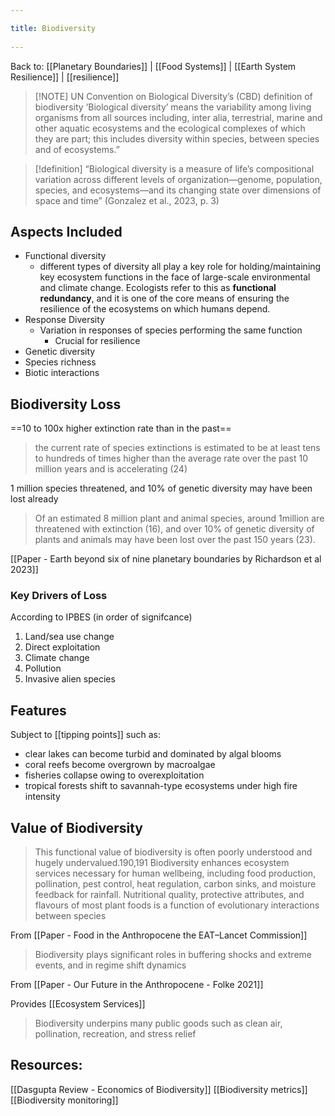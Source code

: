 ```yaml
---
title: Biodiversity 
---
```

Back to: [[Planetary Boundaries]] | [[Food Systems]] | [[Earth System Resilience]] | [[resilience]]


> [!NOTE] UN Convention on Biological Diversity’s (CBD) definition of biodiversity
> ‘Biological diversity’ means the variability among living organisms from all sources including, inter alia, terrestrial, marine and other aquatic ecosystems and the ecological complexes of which they are part; this includes diversity within species, between species and of ecosystems.”

> [!definition]
> “Biological diversity is a measure of life’s compositional variation across different levels of organization—genome, population, species, and ecosystems—and its changing state over dimensions of space and time” (Gonzalez et al., 2023, p. 3) 
## Aspects Included
- Functional diversity
	- different types of diversity all play a key role for holding/maintaining key ecosystem functions in the face of large-scale environmental and climate change. Ecologists refer to this as **functional redundancy**, and it is one of the core means of ensuring the resilience of the ecosystems on which humans depend. 
- Response Diversity
	- Variation in responses of species performing the same function
		- Crucial for resilience
- Genetic diversity
- Species richness
- Biotic interactions

## Biodiversity Loss
==10 to 100x higher extinction rate than in the past==
 > the current rate of species extinctions is estimated to be at least tens to hundreds of times higher than the average rate over the past 10 million years and is accelerating (24)

1 million species threatened, and 10% of genetic diversity may have been lost already
 > Of an estimated 8 million plant and animal species, around 1million are threatened with extinction (16), and over 10% of genetic diversity of plants and animals may have been lost over the past 150 years (23).
 
 [[Paper - Earth beyond six of nine planetary boundaries by Richardson et al 2023]]
### Key Drivers of Loss
According to IPBES (in order of signifcance)

1. Land/sea use change
2. Direct exploitation
3. Climate change
4. Pollution
5. Invasive alien species

## Features
Subject to [[tipping points]] such as:
- clear lakes can become turbid and dominated by algal blooms
- coral reefs become overgrown by macroalgae
- fisheries collapse owing to overexploitation
- tropical forests shift to savannah-type ecosystems under high fire intensity

## Value of Biodiversity
> This functional value of biodiversity is often poorly understood and hugely undervalued.190,191 Biodiversity enhances ecosystem services necessary for human wellbeing, including food production, pollination, pest control, heat regulation, carbon sinks, and moisture feedback for rainfall. Nutritional quality, protective attributes, and flavours of most plant foods is  a function of evolutionary interactions between species

From [[Paper - Food in the Anthropocene the EAT–Lancet Commission]]

> Biodiversity plays significant roles in buffering shocks and extreme events, and in regime shift dynamics

From [[Paper - Our Future in the Anthropocene - Folke 2021]]

Provides [[Ecosystem Services]]

> Biodiversity underpins many public goods such as clean air, pollination, recreation, and stress relief

## Resources:
[[Dasgupta Review - Economics of Biodiversity]]
[[Biodiversity metrics]]
[[Biodiversity monitoring]]


